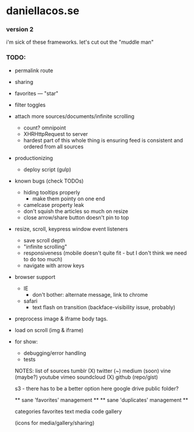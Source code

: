 # daniellacos.se
### version 2

i'm sick of these frameworks. let's cut out the "muddle man"

### TODO:
* permalink route
* sharing

* favorites — "star"
* filter toggles
* attach more sources/documents/infinite scrolling
  * count? omnipoint
  * XHRHttpRequest to server
  * hardest part of this whole thing is ensuring feed is consistent and ordered from all sources

* productionizing
  * deploy script (gulp)

* known bugs (check TODOs)
  * hiding tooltips properly
    * make them pointy on one end
  * camelcase property leak
  * don't squish the articles so much on resize
  * close arrow/share button doesn't pin to top

* resize, scroll, keypress window event listeners
  * save scroll depth
  * "infinite scrolling"
  * responsiveness (mobile doesn't quite fit - but I don't think we need to do too much)
  * navigate with arrow keys

* browser support
  * IE
    * don't bother: alternate message, link to chrome
  * safari
    * text flash on transition (backface-visibility issue, probably)

* preprocess image & iframe body tags.
 * load on scroll (img & iframe)

* for show:
  * debugging/error handling
  * tests

  NOTES: list of sources
    tumblr (X)
    twitter (~)
    medium (soon)
    vine   (maybe?)
    youtube
    vimeo
    soundcloud (X)
    github (repo/gist)

    s3 - there has to be a better option here
    google drive public folder?

    ** sane 'favorites' management **
    ** sane 'duplicates' management **

  categories
    favorites
    text
    media
    code
    gallery

  (icons for media/gallery/sharing)
